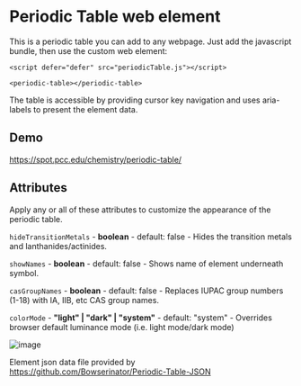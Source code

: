 # Periodic Table web element
This is a periodic table you can add to any webpage.  Just add the javascript bundle, then use the custom web element:

```
<script defer="defer" src="periodicTable.js"></script>

<periodic-table></periodic-table>
```
The table is accessible by providing cursor key navigation and uses aria-labels to present the element data.

## Demo 
https://spot.pcc.edu/chemistry/periodic-table/

## Attributes

Apply any or all of these attributes to customize the appearance of the periodic table.

`hideTransitionMetals` - **boolean** - default: false - Hides the transition metals and lanthanides/actinides.

`showNames` - **boolean** - default: false - Shows name of element underneath symbol.

`casGroupNames` - **boolean** - default: false - Replaces IUPAC group numbers (1-18) with IA, IIB, etc CAS group names.

`colorMode` - **"light" | "dark" | "system"** - default: "system" - Overrides browser default luminance mode (i.e. light mode/dark mode)


![image](https://user-images.githubusercontent.com/7821384/153533584-40e6afdd-bbdb-4bf1-9a75-94c99ddeff34.png)


Element json data file provided by https://github.com/Bowserinator/Periodic-Table-JSON
